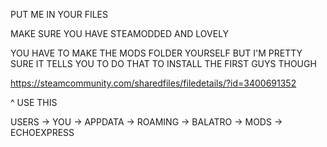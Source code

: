 PUT ME IN YOUR FILES

MAKE SURE YOU HAVE STEAMODDED AND LOVELY

YOU HAVE TO MAKE THE MODS FOLDER YOURSELF
BUT I'M PRETTY SURE IT TELLS YOU TO DO THAT TO INSTALL THE FIRST GUYS THOUGH

https://steamcommunity.com/sharedfiles/filedetails/?id=3400691352

^ USE THIS

USERS
  -> YOU
    -> APPDATA
      -> ROAMING
        -> BALATRO
          -> MODS
            -> ECHOEXPRESS
